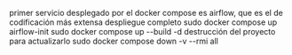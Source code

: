 primer servicio desplegado por el docker compose es airflow, que es el de codificación más extensa 
despliegue completo 
sudo docker compose up airflow-init
sudo docker compose up --build -d
destrucción del proyecto para actualizarlo
sudo docker compose down -v --rmi all





